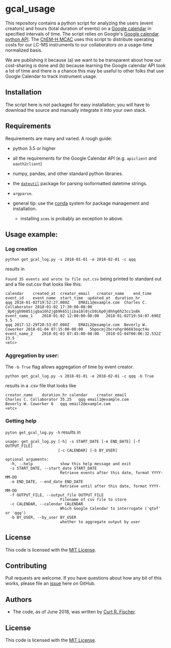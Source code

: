 # gcal_usage

This repository contains a python script for analyzing the users (event creators) and hours (total duration of events) on a [Google calendar](https://www.google.com/calendar/about/) in specified intervals of time.  The script relies on Google's [Google calendar python API](https://developers.google.com/calendar/quickstart/python).  The [ChEM-H MCAC](https://chemh.stanford.edu/knowledge-centers/metabolic-chemistry-analysis-center) uses this script to distribute operating costs for our LC-MS instruments to our collaborators on a usage-time normalized basis.

We are publishing it because (a) we want to be transparent about how our cost-sharing is done and (b) because learning the Google calendar API took a lot of time and there is a chance this may be useful to other folks that use Google Calendar to track instrument usage.

## Installation

The script here is not packaged for easy installation; you will have to download the source and manually integrate it into your own stack.

## Requirements

Requirements are many and varied.  A rough guide:

* python 3.5 or higher
* all the requirements for the Google Calendar API (e.g. `apiclient` and `oauth2client`)
* numpy, pandas, and other standard python libraries.
* the [`dateutil`](http://dateutil.readthedocs.io/en/stable/) package for parsing isoformatted datetime strings.
* `argparse`.

* general tip: use the [conda](https://conda.io/docs/) system for package management and installation.
	* installing `xcms` is probably an exception to above.

## Usage example:

### Log creation

`python get_gcal_log.py -s 2018-01-01 -e 2018-02-01 -c qqq`

results in 

`Found 35 events and wrote to file out.csv` being printed to standard out and a file out.csv that looks like this:

```
calendar	created_at	creator_email	creator_name	end_time	event_id	event_name	start_time	updated_at	duration_hr
qqq	2018-01-02T19:52:27.000Z	EMAIL1@example.com	Charles C. Collaborator	2018-01-02 17:30:00-08:00	_8p0jgh9m851jgba16h2jgb9k651jiba18l0jcb9i6p0j8hhg6h23cc1n8k	event_name_1	2018-01-02 12:00:00-08:00	2018-01-02T19:54:07.690Z	5.5
qqq	2017-12-29T20:53:07.000Z	EMAIL2@example.com	Beverly W. Coworker	2018-01-04 07:15:00-08:00	5bpocmj2bcrohgr86683oqct4o	event_name_2	2018-01-03 07:45:00-08:00	2018-01-04T00:06:32.532Z	23.5
<etc>									
```

### Aggregation by user:

The `-b True` flag allows aggregation of time by event creator.

`python get_gcal_log.py -s 2018-01-01 -e 2018-02-01 -c qqq -b True`

results in a .csv file that looks like

```
creator_name	duration_hr	calendar	creator_email
Charles C. Collaborator	35.25	qqq	email1@example.com
Beverly W. Coworker	6	qqq	email2@example.com
<etc>
```

### Getting help

`pyton get_gcal_log.py -h` results in 

```
usage: get_gcal_log.py [-h] -s START_DATE [-e END_DATE] [-f OUTPUT_FILE]
                       [-c CALENDAR] [-b BY_USER]

optional arguments:
  -h, --help            show this help message and exit
  -s START_DATE, --start_date START_DATE
                        Retrieve events after this date, format YYYY-MM-DD
  -e END_DATE, --end_date END_DATE
                        Retrieve until after this date, format YYYY-MM-DD
  -f OUTPUT_FILE, --output_file OUTPUT_FILE
                        Filename of csv file to store
  -c CALENDAR, --calendar CALENDAR
                        Which Google Calendar to interrogate ('qtof' or 'qqq')
  -b BY_USER, --by_user BY_USER
                        whether to aggregate output by user

```

## License

This code is licensed with the [MIT License](https://opensource.org/licenses/MIT).






## Contributing

Pull requests are welcome.  If you have questions about how any bit of this works, please file an [issue](https://github.com/Stanford-ChEMH-MCAC/gcal_usage/issues) here on GitHub.

## Authors

* The code, as of June 2018, was written by [Curt R. Fischer](https://github.com/Stanford-ChEMH-MCAC/).

## License

This code is licensed with the [MIT License](https://opensource.org/licenses/MIT).
